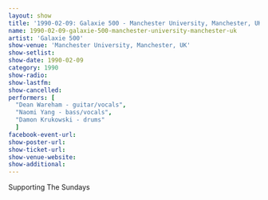 ```yaml
---
layout: show
title: '1990-02-09: Galaxie 500 - Manchester University, Manchester, UK'
name: 1990-02-09-galaxie-500-manchester-university-manchester-uk
artist: 'Galaxie 500'
show-venue: 'Manchester University, Manchester, UK'
show-setlist: 
show-date: 1990-02-09
category: 1990
show-radio: 
show-lastfm: 
show-cancelled: 
performers: [
  "Dean Wareham - guitar/vocals",
  "Naomi Yang - bass/vocals",
  "Damon Krukowski - drums"
  ]
facebook-event-url: 
show-poster-url: 
show-ticket-url: 
show-venue-website: 
show-additional: 
---
```


Supporting The Sundays